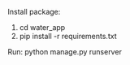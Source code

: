 Install package:
  1. cd water_app
  2. pip install -r requirements.txt

Run:  python manage.py runserver    
